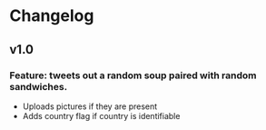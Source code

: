 # Changelog

## v1.0
### Feature: tweets out a random soup paired with random sandwiches.
- Uploads pictures if they are present
- Adds country flag if country is identifiable
